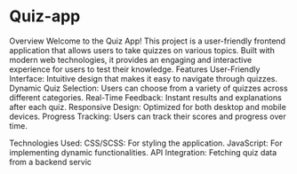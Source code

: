 # Quiz-app
Overview
Welcome to the Quiz App! This project is a user-friendly frontend application that allows users to take quizzes on various topics. Built with modern web technologies, it provides an engaging and interactive experience for users to test their knowledge.
Features
User-Friendly Interface: Intuitive design that makes it easy to navigate through quizzes.
Dynamic Quiz Selection: Users can choose from a variety of quizzes across different categories.
Real-Time Feedback: Instant results and explanations after each quiz.
Responsive Design: Optimized for both desktop and mobile devices.
Progress Tracking: Users can track their scores and progress over time.

Technologies Used:
CSS/SCSS: For styling the application.
JavaScript: For implementing dynamic functionalities.
API Integration: Fetching quiz data from a backend servic
